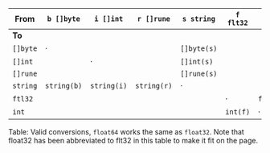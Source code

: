  From      | `b []byte`     | `i []int`      | `r []rune`     | `s string`     | `f flt32`      | `i int`
-----------|----------------|----------------|----------------|----------------|----------------|---------
     **To**|                |                |                |                |                |
  `[]byte` |      ·         |                |                | `[]byte(s)`    |                |
  `[]int`  |                |       ·        |                | `[]int(s)`     |                |
  `[]rune` |                |                |                | `[]rune(s)`    |                |
  `string` | `string(b)`    | `string(i)`    | `string(r)`    |       ·        |                |
 `ftl32`   |                |                |                |                |        ·       | `flt32(i)`
     `int` |                |                |                |                | `int(f)`       |     ·
Table: Valid conversions, `float64` works the same as `float32`. Note that
float32 has been abbreviated to flt32 in this table to make it fit on the page.
